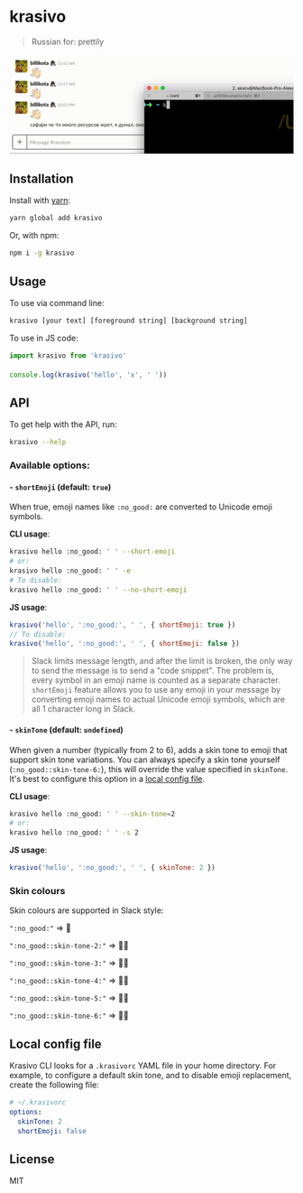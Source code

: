 # krasivo

> Russian for: prettily

![krasivo](images/krasivo.gif)

## Installation

Install with [yarn](https://yarnpkg.com):
```sh
yarn global add krasivo
```

Or, with npm:
```sh
npm i -g krasivo
```

## Usage

To use via command line:
```sh
krasivo [your text] [foreground string] [background string]
```

To use in JS code:
```js
import krasivo from 'krasivo'

console.log(krasivo('hello', 'x', ' '))
```

## API

To get help with the API, run:
```sh
krasivo --help
```

### Available options:

#### - `shortEmoji` (default: `true`)
When true, emoji names like `:no_good:` are converted to Unicode emoji symbols.

**CLI usage**:
```sh
krasivo hello :no_good: ' ' --short-emoji
# or:
krasivo hello :no_good: ' ' -e
# To disable:
krasivo hello :no_good: ' ' --no-short-emoji
```

**JS usage**:
```js
krasivo('hello', ':no_good:', ' ', { shortEmoji: true })
// To disable:
krasivo('hello', ':no_good:', ' ', { shortEmoji: false })
```

> Slack limits message length, and after the limit is broken, the only way to send the
message is to
send a "code snippet". The problem is, every symbol in an emoji name is counted as a
separate character. `shortEmoji` feature allows you to use any emoji in your message by
converting emoji names to actual Unicode emoji symbols, which are all 1 character long in
Slack.

#### - `skinTone` (default: `undefined`)
When given a number (typically from 2 to 6), adds a skin tone to emoji that support skin tone
variations. You can always specify a skin tone yourself (`:no_good::skin-tone-6:`), this will
override the value specified in `skinTone`. It's best to configure this option in a [local
config file](#local-config-file).

**CLI usage**:
```sh
krasivo hello :no_good: ' ' --skin-tone=2
# or:
krasivo hello :no_good: ' ' -s 2
```

**JS usage**:
```js
krasivo('hello', ':no_good:', ' ', { skinTone: 2 })
```

### Skin colours

Skin colours are supported in Slack style:

`":no_good:"` => 🙅

`":no_good::skin-tone-2:"` => 🙅🏻

`":no_good::skin-tone-3:"` => 🙅🏼

`":no_good::skin-tone-4:"` => 🙅🏽

`":no_good::skin-tone-5:"` => 🙅🏾

`":no_good::skin-tone-6:"` => 🙅🏿

## Local config file

Krasivo CLI looks for a `.krasivorc` YAML file in your home directory. For example, to configure
a default skin tone, and to disable emoji replacement, create the following file:

```yaml
# ~/.krasivorc
options:
  skinTone: 2
  shortEmoji: false
```

## License

MIT
